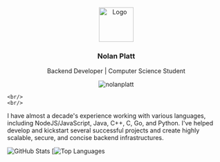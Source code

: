 <br/>
<p align="center">
  <a href="https://github.com/nolanplatt/nolanplatt">
    <img src="https://media-exp1.licdn.com/dms/image/D5603AQEYhv-ukyPepQ/profile-displayphoto-shrink_200_200/0/1635722806927?e=1646870400&v=beta&t=v4Sp5uGzFKRqUyvg73uGWcumi58DxEQlyOQ4t4tZpbo" alt="Logo" width="80" height="80">
  </a>

  <h3 align="center">Nolan Platt</h3>

  <p align="center">
    Backend Developer  | Computer Science Student
  <p align="center"> <img src="https://komarev.com/ghpvc/?username=nolanplatt&label=Profile%20views&color=0e75b6&style=flat" alt="nolanplatt" /> </p>

    <br/>
    <br/>
  </p>
</p>



I have almost a decade's experience working with various languages, including NodeJS/JavaScript, Java, C++, C, Go, and Python. I've helped develop and kickstart several successful projects and create highly scalable, secure, and concise backend infrastructures. 


![GitHub Stats](https://github-readme-stats.vercel.app/api?username=nolanplatt&count_private=true&show_icons=true&theme=tokyonight)
[![Top Languages](https://github-readme-stats.vercel.app/api/top-langs/?username=nolanplatt&exclude_repo=BeatTheAI&layout=compact)


